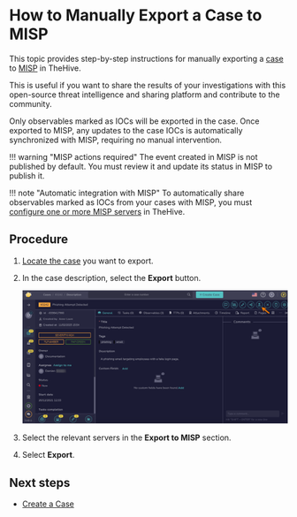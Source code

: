 # How to Manually Export a Case to MISP

This topic provides step-by-step instructions for manually exporting a [case](../cases/about-cases.md) to [MISP](https://www.misp-project.org/) in TheHive.

This is useful if you want to share the results of your investigations with this open-source threat intelligence and sharing platform and contribute to the community.

Only observables marked as IOCs will be exported in the case. Once exported to MISP, any updates to the case IOCs is automatically synchronized with MISP, requiring no manual intervention.

!!! warning "MISP actions required"
    The event created in MISP is not published by default. You must review it and update its status in MISP to publish it.

!!! note "Automatic integration with MISP"
    To automatically share observables marked as IOCs from your cases with MISP, you must [configure one or more MISP servers](../../../administration/misp-integration/add-a-misp-server.md) in TheHive.

## Procedure

1. [Locate the case](../cases/search-for-cases/find-a-case.md) you want to export.

2. In the case description, select the **Export** button.

    ![Export a case](/thehive/images/user-guides/analyst-corner/cases/export-a-case.png)

3. Select the relevant servers in the **Export to MISP** section.

4. Select **Export**.

## Next steps

* [Create a Case](create-a-new-case.md)